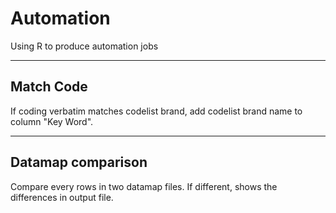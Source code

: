 # Automation
Using R to produce automation jobs

-------------------

## Match Code
If coding verbatim matches codelist brand, add codelist brand name to column "Key Word".

-------------------

## Datamap comparison
Compare every rows in two datamap files. If different, shows the differences in output file.

